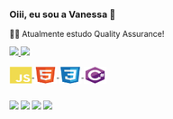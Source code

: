 ### Oiii,  eu sou a Vanessa 👋

👩‍💻 Atualmente estudo Quality Assurance!

<div>
  <a href="https//github.com/vanessaluciaano">
  <img height="180em" src="https://github-readme-status.vercel.app/api?username=vanessaluciaano&show_icons=true&theme=dracula&include_all_commits=true&count_private=true"/>
  <img height="180em" src="https://github-readme-status.vercel.app/api/top-langs/?username=vanessaluciaano&layout=compact&langs_count=16&theme=dracula"/>
</div>


<div style="display: inline_block"><br>
  <img align="center" alt="Van-Js" height="30" width="40" src="https://raw.githubusercontent.com/devicons/devicon/master/icons/javascript/javascript-plain.svg">
  <img align="center" alt="Van-HTML" height="30" width="40" src="https://raw.githubusercontent.com/devicons/devicon/master/icons/html5/html5-original.svg">
  <img align="center" alt="Van-CSS" height="30" width="40" src="https://raw.githubusercontent.com/devicons/devicon/master/icons/css3/css3-original.svg">
  <img align="center" alt="Van-Csharp" height="30" width="40" src="https://raw.githubusercontent.com/devicons/devicon/master/icons/csharp/csharp-original.svg">

  ##
 
<div> 
  <a href="https://instagram.com/vanessaluciaano" target="_blank"><img src="https://img.shields.io/badge/-Instagram-%23E4405F?style=for-the-badge&logo=instagram&logoColor=white" target="_blank"></a>
 <a href="https://discord.gg/vanessaluciaano#2150" target="_blank"><img src="https://img.shields.io/badge/Discord-7289DA?style=for-the-badge&logo=discord&logoColor=white" target="_blank"></a> 
  <a href = "mailto:vanessa.lucianav@gmail.com"><img src="https://img.shields.io/badge/-Gmail-%23333?style=for-the-badge&logo=gmail&logoColor=white" target="_blank"></a>
  <a href="https://www.linkedin.com/in/vanessa-luciano-9420451a1/" target="_blank"><img src="https://img.shields.io/badge/-LinkedIn-%230077B5?style=for-the-badge&logo=linkedin&logoColor=white" target="_blank"></a> 
  
</div>
